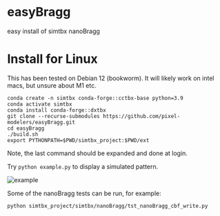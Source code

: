 # easyBragg
easy install of simtbx nanoBragg

# Install for Linux

This has been tested on Debian 12 (bookworm). It will likely work on intel macs, but unsure about M1 etc.

```
conda create -n simtbx conda-forge::cctbx-base python=3.9
conda activate simtbx
conda install conda-forge::dxtbx
git clone --recurse-submodules https://github.com/pixel-modelers/easyBragg.git
cd easyBragg
./build.sh
export PYTHONPATH=$PWD/simtbx_project:$PWD/ext
```

Note, the last command should be expanded and done at login.

Try ```python example.py``` to display a simulated pattern.

![example](https://smb.slac.stanford.edu/~dermen/simtbx_example.png)

Some of the nanoBragg tests can be run, for example:

```
python simtbx_project/simtbx/nanoBragg/tst_nanoBragg_cbf_write.py
```
